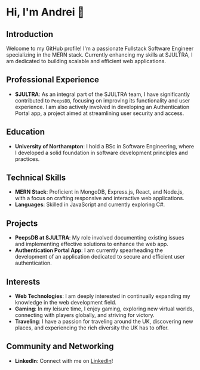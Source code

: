 # Hi, I'm Andrei 👋

## Introduction

Welcome to my GitHub profile! I'm a passionate Fullstack Software Engineer specializing in the MERN stack. Currently enhancing my skills at SJULTRA, I am dedicated to building scalable and efficient web applications.

## Professional Experience

- **SJULTRA**: As an integral part of the SJULTRA team, I have significantly contributed to `PeepsDB`, focusing on improving its functionality and user experience. I am also actively involved in developing an Authentication Portal app, a project aimed at streamlining user security and access.

## Education

- **University of Northampton**: I hold a BSc in Software Engineering, where I developed a solid foundation in software development principles and practices.

## Technical Skills

- **MERN Stack**: Proficient in MongoDB, Express.js, React, and Node.js, with a focus on crafting responsive and interactive web applications.
- **Languages**: Skilled in JavaScript and currently exploring C#.

## Projects

- **PeepsDB at SJULTRA**: My role involved documenting existing issues and implementing effective solutions to enhance the web app.
- **Authentication Portal App**: I am currently spearheading the development of an application dedicated to secure and efficient user authentication.

## Interests

- **Web Technologies**: I am deeply interested in continually expanding my knowledge in the web development field.
- **Gaming**: In my leisure time, I enjoy gaming, exploring new virtual worlds, connecting with players globally, and striving for victory.
- **Traveling**: I have a passion for traveling around the UK, discovering new places, and experiencing the rich diversity the UK has to offer.

## Community and Networking

- **LinkedIn**: Connect with me on [LinkedIn](https://www.linkedin.com/in/andrei-paun-77a884150/)!
